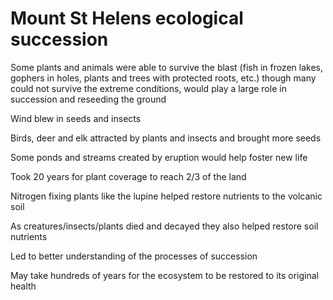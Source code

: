 # Mount St Helens ecological succession

Some plants and animals were able to survive the blast (fish in frozen lakes,
gophers in holes, plants and trees with protected roots, etc.) though many
could not survive the extreme conditions, would play a large role in succession
and reseeding the ground

Wind blew in seeds and insects

Birds, deer and elk attracted by plants and insects and brought more seeds

Some ponds and streams created by eruption would help foster new life

Took 20 years for plant coverage to reach 2/3 of the land

Nitrogen fixing plants like the lupine helped restore nutrients to the volcanic
soil

As creatures/insects/plants died and decayed they also helped restore soil
nutrients

Led to better understanding of the processes of succession 

May take hundreds of years for the ecosystem to be restored to its original
health

